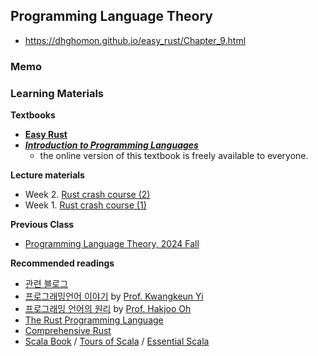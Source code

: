 ## Programming Language Theory
* https://dhghomon.github.io/easy_rust/Chapter_9.html

### Memo ###



### Learning Materials ###

**Textbooks**
* **[Easy Rust](https://dhghomon.github.io/easy_rust/)**
* **[*Introduction to Programming Languages* ](https://hjaem.info/itpl)**
  - the online version of this textbook is freely available to everyone.
  
**Lecture materials**
- Week 2. [Rust crash course (2)](src/rustcc)
- Week 1. [Rust crash course (1)](src/rustcc)

**Previous Class**
- [Programming Language Theory, 2024 Fall](https://github.com/hongshin/proglang/tree/2024)

**Recommended readings**
- [관련 블로그](https://wonlf.tistory.com/entry/Rust-1-%EA%B0%9C%EB%85%90%EA%B3%BC-%EA%B5%AC%EC%A1%B0?category=1052175)
- [프로그래밍언어 이야기](http://kwangkeunyi.snu.ac.kr/pl-book-draft.pdf) by [Prof. Kwangkeun Yi](http://kwangkeunyi.snu.ac.kr/) 
- [프로그래밍 언어의 원리](https://prl.korea.ac.kr/courses/cose212/2023/pl-book.pdf) by [Prof. Hakjoo Oh](https://prl.korea.ac.kr/members/hakjoo-oh/)
- [The Rust Programming Language](https://doc.rust-lang.org/book)
- [Comprehensive Rust](https://google.github.io/comprehensive-rust)
- [Scala Book](https://docs.scala-lang.org/overviews/scala-book/introduction.html) / [Tours of Scala](https://docs.scala-lang.org/tour/tour-of-scala.html) / [Essential Scala](https://underscore.io/books/essential-scala/)

